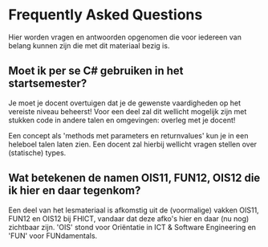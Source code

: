 # Frequently Asked Questions

Hier worden vragen en antwoorden opgenomen die voor iedereen van belang kunnen zijn die met dit materiaal bezig is.


## Moet ik per se C# gebruiken in het startsemester?

Je moet je docent overtuigen dat je de gewenste vaardigheden op het vereiste niveau beheerst! Voor een deel zal dit wellicht mogelijk zijn met stukken code in andere talen en omgevingen: overleg met je docent!

Een concept als 'methods met parameters en returnvalues' kun je in een heleboel talen laten zien. Een docent zal hierbij wellicht vragen stellen over (statische) types.

## Wat betekenen de namen OIS11, FUN12, OIS12 die ik hier en daar tegenkom?

Een deel van het lesmateriaal is afkomstig uit de (voormalige) vakken OIS11, FUN12 en OIS12 bij FHICT, vandaar dat deze afko's hier en daar (nu nog) zichtbaar zijn. 'OIS' stond voor Oriëntatie in ICT & Software Engineering en 'FUN' voor FUNdamentals.  
